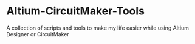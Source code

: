 # Altium-CircuitMaker-Tools
A collection of scripts and tools to make my life easier while using Altium Designer or CircuitMaker
